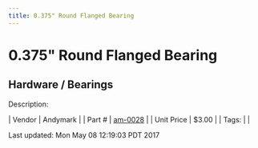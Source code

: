 ```yaml
---
title: 0.375" Round Flanged Bearing
---
```


# 0.375" Round Flanged Bearing
## Hardware / Bearings
Description: 	 

| Vendor | Andymark | 
| Part # | [am-0028](http://www.andymark.com/Bearings-s/239.htm) | 
| Unit Price | $3.00 | 
| Tags: |  | 

Last updated: Mon May 08 12:19:03 PDT 2017